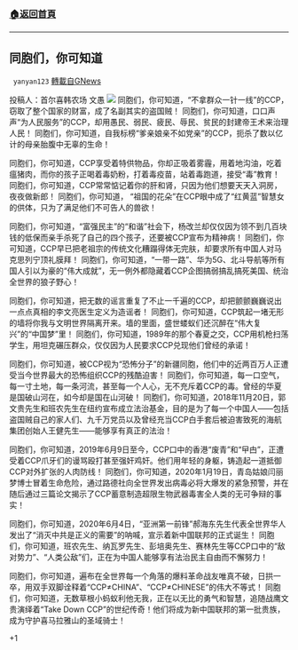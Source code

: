 ###  [:house:返回首頁](https://github.com/ourhimalayas/txt)
---

## 同胞们，你可知道
` yanyan123` [轉載自GNews](https://gnews.org/zh-hans/1237128/)

投稿人：首尔喜韩农场 文愚
![]()![](https://gnews-media-offload.s3.amazonaws.com/wp-content/uploads/2021/05/12230203/C9FE71A0-A774-4CD5-9698-FBC703EF460A.jpeg)
同胞们，你可知道，“不拿群众一针一线”的CCP，窃取了整个国家的财富，成了名副其实的盗国贼！
同胞们，你可知道，口口声声“为人民服务”的CCP，却用愚民、弱民、疲民、辱民、贫民的封建帝王术来治理人民！
同胞们，你可知道，自我标榜“爹亲娘亲不如党亲”的CCP，扼杀了数以亿计的母亲胎腹中无辜的生命！

同胞们，你可知道，CCP享受着特供物品，你却正吸着雾霾，用着地沟油，吃着瘟猪肉，而你的孩子正喝着毒奶粉，打着毒疫苗，站着毒跑道，接受“毒”教育！
同胞们，你可知道，CCP常常惦记着你的肝和肾，只因为他们想要天天入洞房，夜夜做新郎！
同胞们，你可知道， “祖国的花朵”在CCP眼中成了“红黄蓝”智慧女的供体，只为了满足他们不可告人的兽欲！

同胞们，你可知道，“富强民主”的“和谐”社会下，杨改兰却仅仅因为领不到几百块钱的低保而亲手杀死了自己的四个孩子，还要被CCP宣布为精神病！
同胞们，你可知道，CCP早已把老祖宗的传统文化糟蹋得体无完肤，却要求所有中国人对马克思列宁顶礼膜拜！
同胞们，你可知道，“一带一路”、华为5G、北斗导航等所有国人引以为豪的“伟大成就”，无一例外都隐藏着CCP企图搞弱搞乱搞死美国、统治全世界的狼子野心！

同胞们，你可知道，把无数的谣言重复了不止一千遍的CCP，却把颤颤巍巍说出一点点真相的李文亮医生定义为造谣者！
同胞们，你可知道，CCP筑起一堵无形的墙将你我与文明世界隔离开来。墙的里面，盛世蝼蚁们还沉醉在“伟大复兴”的“中国梦”里！
同胞们，你可知道，1989年的那个春夏之交，CCP用机枪扫荡学生，用坦克碾压群众，仅仅因为人民要求CCP兑现他们曾经的承诺！

同胞们，你可知道，被CCP视为“恐怖分子”的新疆同胞，他们中的近两百万人正遭受当今世界最大的恐怖组织CCP的残酷迫害！
同胞们，你可知道，每一口空气，每一寸土地，每一条河流，甚至每一个人心，无不充斥着CCP的毒。曾经的华夏是国破山河在，如今却是国在山河破！
同胞们，你可知道，2018年11月20日，郭文贵先生和班农先生在纽约宣布成立法治基金，目的是为了每一个中国人——包括盗国贼自己的家人们、九千万党员以及曾经充当CCP白手套后被迫害致死的海航集团创始人王健先生——能够享有真正的法治！

同胞们，你可知道，2019年6月9日至今，CCP口中的香港“废青”和“曱甴”，正遭受着CCP爪牙们的谩骂殴打甚至强奸鸡奸。他们用年轻的身躯，铸造起一道抵御CCP对外扩张的人肉防线！
同胞们，你可知道，2020年1月19日，青岛姑娘闫丽梦博士冒着生命危险，通过路德社向全世界发出病毒必将大爆发的紧急预警，并在随后通过三篇论文揭示了CCP蓄意制造超限生物武器毒害全人类的无可争辩的事实！

同胞们，你可知道，2020年6月4日，“亚洲第一前锋”郝海东先生代表全世界华人发出了“消灭中共是正义的需要”的呐喊，宣示着新中国联邦的正式诞生！
同胞们，你可知道，班农先生、纳瓦罗先生、彭培奥先生、赛林先生等CCP口中的“敌对势力”、“人类公敌”们，正在为中国人能够享有法治民主自由而不懈努力！

同胞们，你可知道，遍布在全世界每一个角落的爆料革命战友唯真不破，日拱一卒，用双手双脚诠释着“CCP≠CHINA”、“CCP≠CHINESE”的伟大不等式！
同胞们，你可知道，无数草根小蚂蚁利他无我，正在以无比的勇气和智慧，追随战鹰文贵演绎着“Take Down CCP”的世纪传奇！他们将成为新中国联邦的第一批贵族，成为守护喜马拉雅山的圣域骑士！

+1
